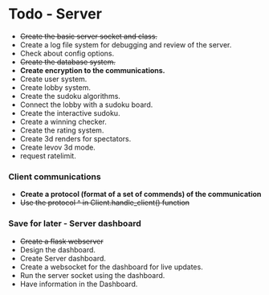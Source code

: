 # Todo - Server
- ~~Create the basic server socket and class.~~
- Create a log file system for debugging and review of the server.
- Check about config options.
- ~~Create the database system.~~
- **Create encryption to the communications.**
- Create user system.
- Create lobby system.
- Create the sudoku algorithms.
- Connect the lobby with a sudoku board.
- Create the interactive sudoku.
- Create a winning checker.
- Create the rating system.
- Create 3d renders for spectators.
- Create levov 3d mode.
- request ratelimit.

### Client communications
- **Create a protocol (format of a set of commends) of the communication**
- ~~Use the protocol ^ in Client.handle_client() function~~

### Save for later - Server dashboard
- ~~Create a flask webserver~~
- Design the dashboard.
- Create Server dashboard.
- Create a websocket for the dashboard for live updates.
- Run the server socket using the dashboard.
- Have information in the Dashboard.